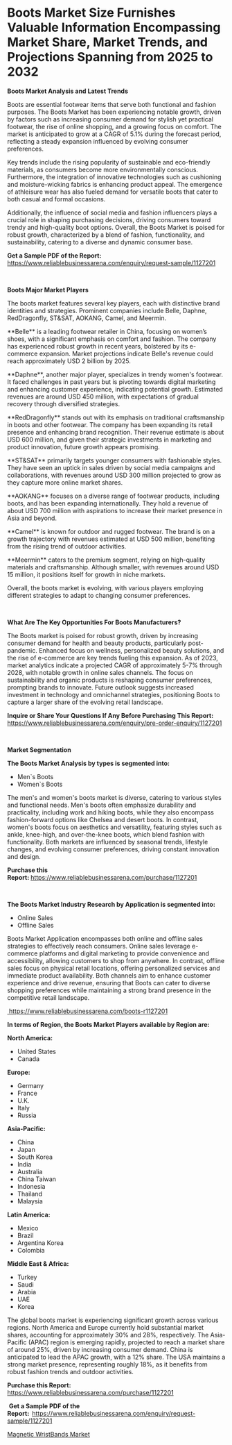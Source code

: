 <p><h1>Boots Market Size Furnishes Valuable Information Encompassing Market Share, Market Trends, and Projections Spanning from 2025 to 2032</h1></p><p><strong>Boots Market Analysis and Latest Trends</strong></p>
<p><p>Boots are essential footwear items that serve both functional and fashion purposes. The Boots Market has been experiencing notable growth, driven by factors such as increasing consumer demand for stylish yet practical footwear, the rise of online shopping, and a growing focus on comfort. The market is anticipated to grow at a CAGR of 5.1% during the forecast period, reflecting a steady expansion influenced by evolving consumer preferences. </p><p>Key trends include the rising popularity of sustainable and eco-friendly materials, as consumers become more environmentally conscious. Furthermore, the integration of innovative technologies such as cushioning and moisture-wicking fabrics is enhancing product appeal. The emergence of athleisure wear has also fueled demand for versatile boots that cater to both casual and formal occasions. </p><p>Additionally, the influence of social media and fashion influencers plays a crucial role in shaping purchasing decisions, driving consumers toward trendy and high-quality boot options. Overall, the Boots Market is poised for robust growth, characterized by a blend of fashion, functionality, and sustainability, catering to a diverse and dynamic consumer base. </p></p>
<p><strong>Get a Sample PDF of the Report:&nbsp;</strong> <a href="https://www.reliablebusinessarena.com/enquiry/request-sample/1127201?utm_campaign=2031&utm_medium=2&utm_source=Github&utm_content=ia&utm_term=07022025&utm_id=boots">https://www.reliablebusinessarena.com/enquiry/request-sample/1127201</a></p>
<p>&nbsp;</p>
<p><strong>Boots Major Market Players</strong></p>
<p><p>The boots market features several key players, each with distinctive brand identities and strategies. Prominent companies include Belle, Daphne, RedDragonfly, ST&SAT, AOKANG, Camel, and Meermin.</p><p>**Belle** is a leading footwear retailer in China, focusing on women’s shoes, with a significant emphasis on comfort and fashion. The company has experienced robust growth in recent years, bolstered by its e-commerce expansion. Market projections indicate Belle's revenue could reach approximately USD 2 billion by 2025.</p><p>**Daphne**, another major player, specializes in trendy women's footwear. It faced challenges in past years but is pivoting towards digital marketing and enhancing customer experience, indicating potential growth. Estimated revenues are around USD 450 million, with expectations of gradual recovery through diversified strategies.</p><p>**RedDragonfly** stands out with its emphasis on traditional craftsmanship in boots and other footwear. The company has been expanding its retail presence and enhancing brand recognition. Their revenue estimate is about USD 600 million, and given their strategic investments in marketing and product innovation, future growth appears promising.</p><p>**ST&SAT** primarily targets younger consumers with fashionable styles. They have seen an uptick in sales driven by social media campaigns and collaborations, with revenues around USD 300 million projected to grow as they capture more online market shares.</p><p>**AOKANG** focuses on a diverse range of footwear products, including boots, and has been expanding internationally. They hold a revenue of about USD 700 million with aspirations to increase their market presence in Asia and beyond.</p><p>**Camel** is known for outdoor and rugged footwear. The brand is on a growth trajectory with revenues estimated at USD 500 million, benefiting from the rising trend of outdoor activities.</p><p>**Meermin** caters to the premium segment, relying on high-quality materials and craftsmanship. Although smaller, with revenues around USD 15 million, it positions itself for growth in niche markets.</p><p>Overall, the boots market is evolving, with various players employing different strategies to adapt to changing consumer preferences.</p></p>
<p>&nbsp;</p>
<p><strong>What Are The Key Opportunities For Boots Manufacturers?</strong></p>
<p><p>The Boots market is poised for robust growth, driven by increasing consumer demand for health and beauty products, particularly post-pandemic. Enhanced focus on wellness, personalized beauty solutions, and the rise of e-commerce are key trends fueling this expansion. As of 2023, market analytics indicate a projected CAGR of approximately 5-7% through 2028, with notable growth in online sales channels. The focus on sustainability and organic products is reshaping consumer preferences, prompting brands to innovate. Future outlook suggests increased investment in technology and omnichannel strategies, positioning Boots to capture a larger share of the evolving retail landscape.</p></p>
<p><strong>Inquire or Share Your Questions If Any Before Purchasing This Report:</strong> <a href="https://www.reliablebusinessarena.com/enquiry/pre-order-enquiry/1127201?utm_campaign=2031&utm_medium=2&utm_source=Github&utm_content=ia&utm_term=07022025&utm_id=boots">https://www.reliablebusinessarena.com/enquiry/pre-order-enquiry/1127201</a></p>
<p>&nbsp;</p>
<p><strong>Market Segmentation</strong></p>
<p><strong>The Boots Market Analysis by types is segmented into:</strong></p>
<p><ul><li>Men`s Boots</li><li>Women`s Boots</li></ul></p>
<p><p>The men's and women's boots market is diverse, catering to various styles and functional needs. Men's boots often emphasize durability and practicality, including work and hiking boots, while they also encompass fashion-forward options like Chelsea and desert boots. In contrast, women's boots focus on aesthetics and versatility, featuring styles such as ankle, knee-high, and over-the-knee boots, which blend fashion with functionality. Both markets are influenced by seasonal trends, lifestyle changes, and evolving consumer preferences, driving constant innovation and design.</p></p>
<p><strong>Purchase this Report:&nbsp;</strong><a href="https://www.reliablebusinessarena.com/purchase/1127201?utm_campaign=2031&utm_medium=2&utm_source=Github&utm_content=ia&utm_term=07022025&utm_id=boots">https://www.reliablebusinessarena.com/purchase/1127201</a></p>
<p>&nbsp;</p>
<p><strong>The Boots Market Industry Research by Application is segmented into:</strong></p>
<p><ul><li>Online Sales</li><li>Offline Sales</li></ul></p>
<p><p>Boots Market Application encompasses both online and offline sales strategies to effectively reach consumers. Online sales leverage e-commerce platforms and digital marketing to provide convenience and accessibility, allowing customers to shop from anywhere. In contrast, offline sales focus on physical retail locations, offering personalized services and immediate product availability. Both channels aim to enhance customer experience and drive revenue, ensuring that Boots can cater to diverse shopping preferences while maintaining a strong brand presence in the competitive retail landscape.</p></p>
<p><a href="https://www.reliablebusinessarena.com/boots-r1127201?utm_campaign=2031&utm_medium=2&utm_source=Github&utm_content=ia&utm_term=07022025&utm_id=boots">&nbsp;https://www.reliablebusinessarena.com/boots-r1127201</a></p>
<p><strong>In terms of Region, the Boots Market Players available by Region are:</strong></p>
<p>
    <p> <strong> North America: </strong>
        <ul>
            <li>United States</li>
            <li>Canada</li>
        </ul>
        </p> 
    <p> <strong> Europe: </strong>
        <ul>
            <li>Germany</li>
            <li>France</li>
            <li>U.K.</li>
            <li>Italy</li>
            <li>Russia</li>
        </ul>
        </p> 
    <p> <strong> Asia-Pacific: </strong>
        <ul>
            <li>China</li>
            <li>Japan</li>
            <li>South Korea</li>
            <li>India</li>
            <li>Australia</li>
            <li>China Taiwan</li>
            <li>Indonesia</li>
            <li>Thailand</li>
            <li>Malaysia</li>
        </ul>
        </p> 
    <p> <strong> Latin America: </strong>
        <ul>
            <li>Mexico</li>
            <li>Brazil</li>
            <li>Argentina Korea</li>
            <li>Colombia</li>
        </ul>
        </p> 
    <p> <strong> Middle East & Africa: </strong>
        <ul>
            <li>Turkey</li>
            <li>Saudi</li>
            <li>Arabia</li>
            <li>UAE</li>
            <li>Korea</li>
        </ul>
    </p>
    </p>
<p><p>The global boots market is experiencing significant growth across various regions. North America and Europe currently hold substantial market shares, accounting for approximately 30% and 28%, respectively. The Asia-Pacific (APAC) region is emerging rapidly, projected to reach a market share of around 25%, driven by increasing consumer demand. China is anticipated to lead the APAC growth, with a 12% share. The USA maintains a strong market presence, representing roughly 18%, as it benefits from robust fashion trends and outdoor activities.</p></p>
<p><strong>Purchase this Report: </strong><a href="https://www.reliablebusinessarena.com/purchase/1127201?utm_campaign=2031&utm_medium=2&utm_source=Github&utm_content=ia&utm_term=07022025&utm_id=boots">https://www.reliablebusinessarena.com/purchase/1127201</a></p>
<p>&nbsp;<strong>Get a Sample PDF of the Report:&nbsp;&nbsp;</strong><a href="https://www.reliablebusinessarena.com/enquiry/request-sample/1127201?utm_campaign=2031&utm_medium=2&utm_source=Github&utm_content=ia&utm_term=07022025&utm_id=boots">https://www.reliablebusinessarena.com/enquiry/request-sample/1127201</a></p>
<p><strong></strong></p>
<p><p><a href="https://github.com/wileonie19657/Market-Research-Report-List-1/blob/main/magnetic-wristbands-market.md?utm_campaign=2031&utm_medium=2&utm_source=Github&utm_content=ia&utm_term=07022025&utm_id=boots">Magnetic WristBands Market</a></p></p>